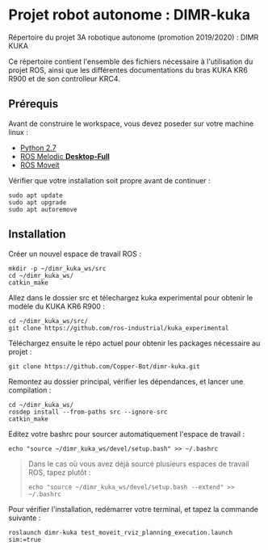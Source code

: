 # Projet robot autonome : DIMR-kuka
Répertoire du projet 3A robotique autonome (promotion 2019/2020) : DIMR KUKA

Ce répertoire contient l'ensemble des fichiers nécessaire à l'utilisation du projet ROS, ainsi que les différentes documentations du bras KUKA KR6 R900 et de son controlleur KRC4.



## Prérequis

Avant de construire le workspace, vous devez poseder sur votre machine linux :

* [Python 2.7](https://stackoverflow.com/a/59632121)
* [ROS Melodic **Desktop-Full**](https://wiki.ros.org/melodic/Installation/Ubuntu)
* [ROS Moveit](https://moveit.ros.org/install/)

Vérifier que votre installation soit propre avant de continuer :

```
sudo apt update
sudo apt upgrade
sudo apt autoremove
```



## Installation

Créer un nouvel espace de travail ROS :

```
mkdir -p ~/dimr_kuka_ws/src
cd ~/dimr_kuka_ws/
catkin_make
```

Allez dans le dossier src et télechargez kuka experimental pour obtenir le modèle du KUKA KR6 R900 :

```
cd ~/dimr_kuka_ws/src/
git clone https://github.com/ros-industrial/kuka_experimental
```

Téléchargez ensuite le répo actuel pour obtenir les packages nécessaire au projet :

```
git clone https://github.com/Copper-Bot/dimr-kuka.git
```

Remontez au dossier principal, vérifier les dépendances, et lancer une compilation :

```
cd ~/dimr_kuka_ws/
rosdep install --from-paths src --ignore-src
catkin_make
```

Editez votre bashrc pour sourcer automatiquement l'espace de travail :

```
echo "source ~/dimr_kuka_ws/devel/setup.bash" >> ~/.bashrc
```

>  Dans le cas où vous avez déjà sourcé plusieurs espaces de travail ROS, tapez plutôt :
>
> ```
> echo "source ~/dimr_kuka_ws/devel/setup.bash --extend" >> ~/.bashrc
> ```

Pour vérifier l'installation, redémarrer votre terminal, et tapez la commande suivante :

```
roslaunch dimr-kuka test_moveit_rviz_planning_execution.launch sim:=true
```
